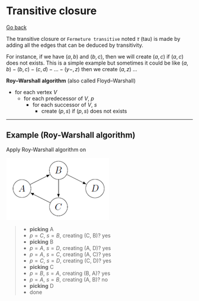 # Transitive closure

[Go back](..#advanced-terminology)

The transitive closure or ``Fermeture transitive``
noted $\tau$ (tau) is made by adding all the edges that
can be deduced by transitivity.

For instance, if we have $(a,b)$ and $(b,c)$, then we will
create $(a,c)$ if $(a,c)$ does not exists. This is a simple
example but sometimes it could be like
$(a,b)-(b,c)-(c,d)-...-(y-,z)$ then we create $(a,z)$ ...

**Roy–Warshall algorithm** (also called Floyd–Warshall)

* for each vertex $V$
  * for each predecessor of $V$, $p$
    * for each successor of $V$, $s$
      * create $(p,s)$ if $(p,s)$ does not exists

<hr class="sl">

## Example (Roy-Warshall algorithm)

Apply Roy-Warshall algorithm on

![](images/tc.png)

<blockquote class="spoiler">

* **picking** A
* $p=C$, $s=B$, creating (C, B)? yes 
* **picking** B
* $p=A$, $s=D$, creating (A, D)? yes
* $p=A$, $s=C$, creating (A, C)? yes
* $p=C$, $s=D$, creating (C, D)? yes
* **picking** C
* $p=B$, $s=A$, creating (B, A)? yes
* $p=A$, $s=B$, creating (A, B)? no
* **picking** D
* done
</blockquote>